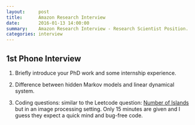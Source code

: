 ```yaml
---
layout:     post
title:      Amazon Research Interview
date:       2016-01-13 14:00:00
summary:    Amazon Research Interview - Research Scientist Position.
categories: interview 
---
```



## 1st Phone Interview

1. Briefly introduce your PhD work and some internship experience. 

2. Difference between hidden Markov models and linear dynamical system.

3. Coding questions: similar to the Leetcode question: [Number of Islands](https://leetcode.com/problems/number-of-islands/) but in an image processing setting. Only 15 minutes are given and I guess they expect a quick mind and bug-free code.